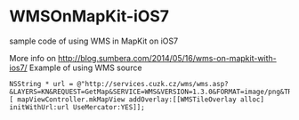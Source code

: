 WMSOnMapKit-iOS7
================
sample code of using WMS in MapKit on iOS7

More info on http://blog.sumbera.com/2014/05/16/wms-on-mapkit-with-ios7/
Example of using WMS source  

    NSString * url = @"http://services.cuzk.cz/wms/wms.asp?&LAYERS=KN&REQUEST=GetMap&SERVICE=WMS&VERSION=1.3.0&FORMAT=image/png&TRANSPARENT=TRUE&STYLES=&CRS=EPSG:900913&WIDTH=256&HEIGHT=256";
    [ mapViewController.mkMapView addOverlay:[[WMSTileOverlay alloc] initWithUrl:url UseMercator:YES]];
